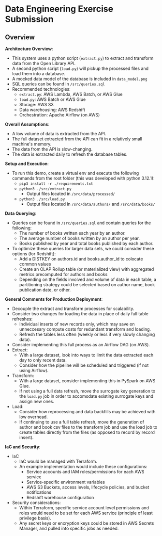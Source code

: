 # Data Engineering Exercise Submission

## Overview
**Architecture Overview**:
   - This system uses a python script (`extract.py`) to extract and transform data from the Open Library API.
   - A second python script (`load.py`) will pickup the processed files and load them into a database.
   - A mocked data model of the database is included in `data_model.png`
   - SQL queries can be found in `/src/queries.sql`
   - Recommended technologies:
     - `extract.py`: AWS Lambda, AWS Batch, or AWS Glue
     - `load.py`: AWS Batch or AWS Glue
     - Storage: AWS S3
     - Data warehousing: AWS Redshift
     - Orchestration: Apache Airflow (on AWS)

**Overall Assumptions**:
   - A low volume of data is extracted from the API.
   - The full dataset extracted from the API can fit in a relatively small machine's memory.
   - The data from the API is slow-changing.
   - The data is extracted daily to refresh the database tables.

**Setup and Execution**:
   - To run this demo, create a virtual env and execute the following commands from the root folder (this was developed with python 3.12.1):
     - `pip3 install -r ./requirements.txt`
     - `python3 ./src/extract.py`
       - Output files located in `/src/data/processed/`
     - `python3 ./src/load.py`
       - Output files located in `/src/data/authors/` and `/src/data/books/`

**Data Querying**:
   - Queries can be found in `/src/queries.sql` and contain queries for the following:
     - The number of books written each year by an author.
     - The average number of books written by an author per year.
     - Books published by year and total books published by each author.
   - To optimize these queries for larger data sets, we could consider these options (for Redshift):
     - Add a DISTKEY on authors.id and books.author_id to colocate common values
     - Create an OLAP Rollup table (or materialized view) with aggregated metrics precomputed for authors and books
     - Depending on the fields involved and volume of data in each table, a partitioning strategy could be selected based on author name, book publication date, or other.
   
**General Comments for Production Deployment**:
   - Decouple the extract and transform processes for scalability.
   - Consider two changes for loading the data in place of daily full table refreshes:
     - Individual inserts of new records only, which may save on unneccesary compute costs for redundant transform and loading.
     - Refresh the tables less often (weekly or less if very slowly changing data).
   - Consider implementing this full process as an Airflow DAG (on AWS).
   - Extract:
     - With a large dataset, look into ways to limit the data extracted each day to only recent data.
     - Consider how the pipeline will be scheduled and triggered (if not using Airflow).
   - Transform:
     - With a large dataset, consider implementing this in PySpark on AWS Glue.
     - If not using a full data refresh, move the surrogate key generation to the `load.py` job in order to accomodate existing surrogate keys and assign new ones.
   - Load:
     - Consider how reprocessing and data backfills may be achieved with low overhead.
     - If continuing to use a full table refresh, move the generation of author and book csv files to the transform job and use the load job to create tables directly from the files (as opposed to record by record insert).

**IaC and Security**:
   - IaC
     - IaC would be managed with Terraform. 
     - An example implementation would include these configurations:
       - Service accounts and IAM roles/permissions for each AWS service
       - Service-specific environment variables
       - AWS S3 Buckets, access levels, lifecycle policies, and bucket notifications
       - Redshift warehouse configuration
   - Security considerations:
     - Within Terraform, specific service account level permissions and roles would need to be set for each AWS service (principle of least privilege basis).
     - Any secret keys or encryption keys could be stored in AWS Secrets Manager, and pulled into specific jobs as needed.
